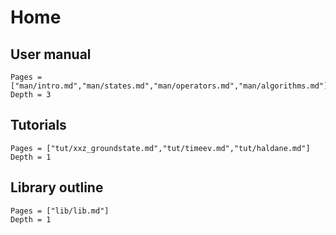 # Home


## User manual
```@contents
Pages = ["man/intro.md","man/states.md","man/operators.md","man/algorithms.md"]
Depth = 3
```

## Tutorials
```@contents
Pages = ["tut/xxz_groundstate.md","tut/timeev.md","tut/haldane.md"]
Depth = 1
```


## Library outline
```@contents
Pages = ["lib/lib.md"]
Depth = 1
```
